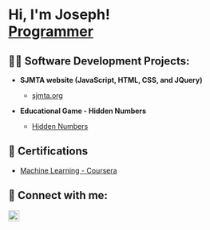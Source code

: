 <h1>Hi, I'm Joseph! <br/><a href="https://github.com/josephmathew0">Programmer</a>

<h2>👨‍💻 Software Development Projects:</h2>

- <b>SJMTA website (JavaScript, HTML, CSS, and JQuery)</b>
  - [sjmta.org](https://sjmta.org/) 

- <b>Educational Game - Hidden Numbers</b>
  - [Hidden Numbers](https://josephmathew0.github.io/HiddenNumbers-Game/)


<h2>📝 Certifications</h2>

- [Machine Learning - Coursera](link)

<h2> 🤳 Connect with me:</h2>


[<img align="left" alt="JosephMathew | LinkedIn" width="22px" src="https://cdn.jsdelivr.net/npm/simple-icons@v3/icons/linkedin.svg" />][linkedin]


[linkedin]: https://linkedin.com/in/josephmathew0

